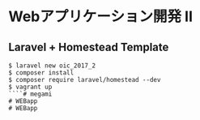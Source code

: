 # Webアプリケーション開発 II

## Laravel + Homestead Template

````
$ laravel new oic_2017_2
$ composer install 
$ composer require laravel/homestead --dev
$ vagrant up
````# megami
# WEBapp
# WEBapp
